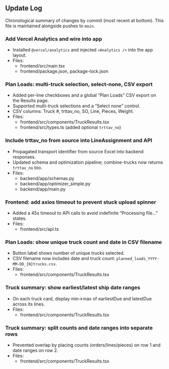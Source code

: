 ## Update Log

Chronological summary of changes by commit (most recent at bottom). This file is maintained alongside pushes to `main`.

### Add Vercel Analytics and wire into app
- Installed `@vercel/analytics` and injected `<Analytics />` into the app layout.
- Files:
  - frontend/src/main.tsx
  - frontend/package.json, package-lock.json

### Plan Loads: multi-truck selection, select-none, CSV export
- Added per-line checkboxes and a global “Plan Loads” CSV export on the Results page.
- Supported multi-truck selections and a “Select none” control.
- CSV columns: Truck #, trttav_no, SO, Line, Pieces, Weight.
- Files:
  - frontend/src/components/TruckResults.tsx
  - frontend/src/types.ts (added optional `trttav_no`)

### Include trttav_no from source into LineAssignment and API
- Propagated transport identifier from source Excel into backend responses.
- Updated schema and optimization pipeline; combine-trucks now returns `trttav_no` too.
- Files:
  - backend/app/schemas.py
  - backend/app/optimizer_simple.py
  - backend/app/main.py

### Frontend: add axios timeout to prevent stuck upload spinner
- Added a 45s timeout to API calls to avoid indefinite “Processing file…” states.
- Files:
  - frontend/src/api.ts

### Plan Loads: show unique truck count and date in CSV filename
- Button label shows number of unique trucks selected.
- CSV filename now includes date and truck count: `planned_loads_YYYY-MM-DD_{N}trucks.csv`.
- Files:
  - frontend/src/components/TruckResults.tsx

### Truck summary: show earliest/latest ship date ranges
- On each truck card, display min→max of earliestDue and latestDue across its lines.
- Files:
  - frontend/src/components/TruckResults.tsx

### Truck summary: split counts and date ranges into separate rows
- Prevented overlap by placing counts (orders/lines/pieces) on row 1 and date ranges on row 2.
- Files:
  - frontend/src/components/TruckResults.tsx





